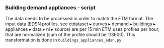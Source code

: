 ### Building demand appliances - script
The data needs to be processed in order to match the ETM format. The input data (EDSN profiles, see ⁨etdataset⁩ ▸ ⁨curves⁩ ▸ ⁨demand⁩ ▸ ⁨buildings⁩ ▸ ⁨appliances⁩ ▸ ⁨data⁩ ▸ ⁨nl⁩ ▸ ⁨source⁩) are per 15 min ETM uses profiles per hour, that are normalized (sum of the profile should be 1/3600). This transformation is done in `buildings_appliances_edsn.py`



